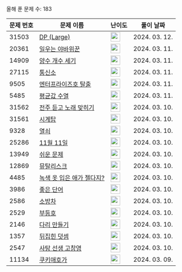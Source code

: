 올해 푼 문제 수: 183

| 문제 번호 | 문제 이름 | 난이도 | 풀이 날짜 |
| --- | --- | --- | --- |
| 31503 | [DP (Large)](https://www.acmicpc.net/problem/31503) | <img height="25px" width="25px=" src="https://static.solved.ac/tier_small/16.svg"/> | 2024. 03. 12.  |
| 20361 | [일우는 야바위꾼](https://www.acmicpc.net/problem/20361) | <img height="25px" width="25px=" src="https://static.solved.ac/tier_small/3.svg"/> | 2024. 03. 11.  |
| 14909 | [양수 개수 세기](https://www.acmicpc.net/problem/14909) | <img height="25px" width="25px=" src="https://static.solved.ac/tier_small/3.svg"/> | 2024. 03. 11.  |
| 27115 | [통신소](https://www.acmicpc.net/problem/27115) | <img height="25px" width="25px=" src="https://static.solved.ac/tier_small/15.svg"/> | 2024. 03. 11.  |
| 9505 | [엔터프라이즈호 탈출](https://www.acmicpc.net/problem/9505) | <img height="25px" width="25px=" src="https://static.solved.ac/tier_small/12.svg"/> | 2024. 03. 11.  |
| 5485 | [평균값 수열](https://www.acmicpc.net/problem/5485) | <img height="25px" width="25px=" src="https://static.solved.ac/tier_small/14.svg"/> | 2024. 03. 11.  |
| 31562 | [전주 듣고 노래 맞히기](https://www.acmicpc.net/problem/31562) | <img height="25px" width="25px=" src="https://static.solved.ac/tier_small/5.svg"/> | 2024. 03. 10.  |
| 31561 | [시계탑](https://www.acmicpc.net/problem/31561) | <img height="25px" width="25px=" src="https://static.solved.ac/tier_small/2.svg"/> | 2024. 03. 10.  |
| 9328 | [열쇠](https://www.acmicpc.net/problem/9328) | <img height="25px" width="25px=" src="https://static.solved.ac/tier_small/15.svg"/> | 2024. 03. 10.  |
| 25286 | [11월 11일](https://www.acmicpc.net/problem/25286) | <img height="25px" width="25px=" src="https://static.solved.ac/tier_small/3.svg"/> | 2024. 03. 10.  |
| 13949 | [쉬운 문제](https://www.acmicpc.net/problem/13949) | <img height="25px" width="25px=" src="https://static.solved.ac/tier_small/23.svg"/> | 2024. 03. 10.  |
| 12869 | [뮤탈리스크](https://www.acmicpc.net/problem/12869) | <img height="25px" width="25px=" src="https://static.solved.ac/tier_small/12.svg"/> | 2024. 03. 10.  |
| 4485 | [녹색 옷 입은 애가 젤다지?](https://www.acmicpc.net/problem/4485) | <img height="25px" width="25px=" src="https://static.solved.ac/tier_small/12.svg"/> | 2024. 03. 10.  |
| 3986 | [좋은 단어](https://www.acmicpc.net/problem/3986) | <img height="25px" width="25px=" src="https://static.solved.ac/tier_small/7.svg"/> | 2024. 03. 10.  |
| 2586 | [소방차](https://www.acmicpc.net/problem/2586) | <img height="25px" width="25px=" src="https://static.solved.ac/tier_small/25.svg"/> | 2024. 03. 10.  |
| 2529 | [부등호](https://www.acmicpc.net/problem/2529) | <img height="25px" width="25px=" src="https://static.solved.ac/tier_small/10.svg"/> | 2024. 03. 10.  |
| 2146 | [다리 만들기](https://www.acmicpc.net/problem/2146) | <img height="25px" width="25px=" src="https://static.solved.ac/tier_small/13.svg"/> | 2024. 03. 10.  |
| 1357 | [뒤집힌 덧셈](https://www.acmicpc.net/problem/1357) | <img height="25px" width="25px=" src="https://static.solved.ac/tier_small/5.svg"/> | 2024. 03. 10.  |
| 2547 | [사탕 선생 고창영](https://www.acmicpc.net/problem/2547) | <img height="25px" width="25px=" src="https://static.solved.ac/tier_small/3.svg"/> | 2024. 03. 10.  |
| 11134 | [쿠키애호가](https://www.acmicpc.net/problem/11134) | <img height="25px" width="25px=" src="https://static.solved.ac/tier_small/3.svg"/> | 2024. 03. 09.  |
